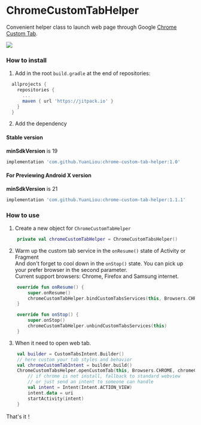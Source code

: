 # ChromeCustomTabHelper
Convenient helper class to launch web page through Google [Chrome Custom Tab](https://developer.chrome.com/multidevice/android/customtabs).

[![](https://jitpack.io/v/YuanLiou/chrome-custom-tab-helper.svg)](https://jitpack.io/#YuanLiou/chrome-custom-tab-helper)

### How to install

1. Add in the root `build.gradle` at the end of repositories:
```groovy
  allprojects {
    repositories {
      ...
      maven { url 'https://jitpack.io' }
    }
  }
```

2. Add the dependency

#### Stable version  <br>
**minSdkVersion** is 19  <br>
  
```groovy
implementation 'com.github.YuanLiou:chrome-custom-tab-helper:1.0'
```

#### For Previewing Android X version  <br>
**minSdkVersion** is 21
```groovy
implementation 'com.github.YuanLiou:chrome-custom-tab-helper:1.1.1'
```

### How to use

1. Create a new object for `ChromeCustomTabHelper`
```kotlin
    private val chromeCustomTabHelper = ChromeCustomTabsHelper() 
```

2. Warm up the custom tab service in the `onResume()` state of Activity or Fragment <br/>
   And don't forget to cool down in the `onStop()` state.
   You can pick up your prefer browser in the second parameter.  <br/>
   Current support browsers: Chrome, Firefox and Samsung internet.
```kotlin
    override fun onResume() {
        super.onResume()
        chromeCustomTabHelper.bindCustomTabsServices(this, Browsers.CHROME, url)
    }

    override fun onStop() {
        super.onStop()
        chromeCustomTabHelper.unbindCustomTabsServices(this)
    }
```

3. When it need to open web tab.
```kotlin
    val builder = CustomTabsIntent.Builder()
    // here custom your tab styles and behavior
    val chromeCustomTabIntent = builder.build()
    ChromeCustomTabsHelper.openCustomTab(this, Browsers.CHROME, chromeCustomTabIntent, uri) { activity, uri ->
        // if chrome is not install, fallback to standard webview 
        // or just send an intent to someone can handle
        val intent = Intent(Intent.ACTION_VIEW)
        intent.data = uri
        startActivity(intent)
    }
```

That's it！









